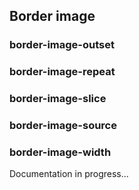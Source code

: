 ## Border image

### border-image-outset
### border-image-repeat
### border-image-slice
### border-image-source
### border-image-width

Documentation in progress...
